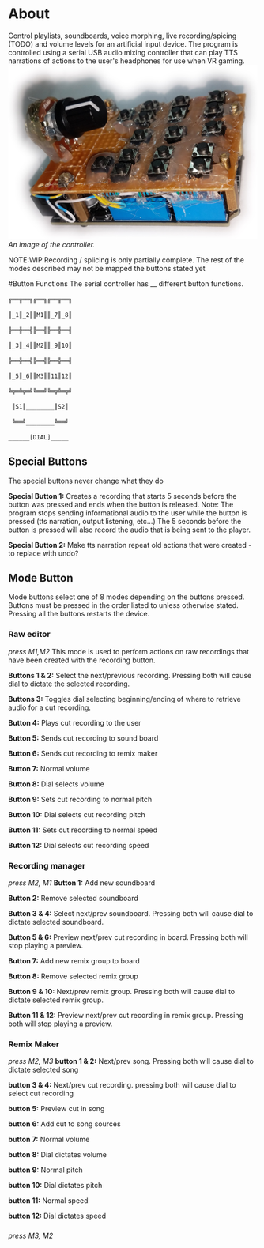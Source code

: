 # About
Control playlists, soundboards, voice morphing, live recording/spicing (TODO) and volume levels for an artificial input device. The program is controlled using a serial USB audio mixing controller that can play TTS narrations of actions to the user's headphones for use when VR gaming.
![alt text](https://github.com/TrevorBivi/MicTools/raw/master/images/audio_mixer.jpg)
*An image of the controller.*


NOTE:WIP Recording / splicing is only partially complete. The rest of the modes described may not be mapped the buttons stated yet

#Button Functions
The serial controller has __ different button functions.

`╔══╦══╗╔══╗╔══╦══╗`

`║_1║_2║║M1║║_7║_8║`

`╠══╬══╣╠══╣╠══╬══╣`

`║_3║_4║║M2║║_9║10║`

`╠══╬══╣╠══╣╠══╬══╣`

`║_5║_6║║M3║║11║12║`

`╚╦═╩╦═╝╚══╝╚═╦╩═╦╝`

` ║S1║________║S2║`

` ╚══╝________╚══╝`
 
`______[DIAL]_____`

## Special Buttons
The special buttons never change what they do

**Special Button 1:** Creates a recording that starts 5 seconds before the button was pressed and ends when the button is released. Note: The program stops sending informational audio to the user while the button is pressed (tts narration, output listening, etc...) The 5 seconds before the button is pressed will also record the audio that is being sent to the player.

**Special Button 2:** Make tts narration repeat old actions that were created - to replace with undo?

## Mode Button
Mode buttons select one of 8 modes depending on the buttons pressed. Buttons must be pressed in the order listed to unless otherwise stated. Pressing all the buttons restarts the device.

### Raw editor
_press M1,M2_
This mode is used to perform actions on raw recordings that have been created with the recording button.

**Buttons 1 & 2:** Select the next/previous recording. Pressing both will cause dial to dictate the selected recording.

**Buttons 3:** Toggles dial selecting beginning/ending of where to retrieve audio for a cut recording.

**Button 4:** Plays cut recording to the user

**Button 5:** Sends cut recording to sound board

**Button 6:** Sends cut recording to remix maker

**Button 7:** Normal volume

**Button 8:** Dial selects volume

**Button 9:** Sets cut recording to normal pitch

**Button 10:** Dial selects cut recording pitch

**Button 11:** Sets cut recording to normal speed

**Button 12:** Dial selects cut recording speed

### Recording manager
_press M2, M1_
**Button 1:** Add new soundboard

**Button 2:** Remove selected soundboard

**Button 3 & 4:** Select next/prev soundboard. Pressing both will cause dial to dictate selected soundboard.

**Button 5 & 6:** Preview next/prev cut recording in board. Pressing both will stop playing a preview.

**Button 7:** Add new remix group to board

**Button 8:** Remove selected remix group

**Button 9 & 10:** Next/prev remix group. Pressing both will cause dial to dictate selected remix group.

**Button 11 & 12:** Preview next/prev cut recording in remix group. Pressing both will stop playing a preview.

### Remix Maker
_press M2, M3_
**button 1 & 2:** Next/prev song. Pressing both will cause dial to dictate selected song

**button 3 & 4:** Next/prev cut recording. pressing both will cause dial to select cut recording

**button 5:** Preview cut in song

**button 6:** Add cut to song sources

**button 7:** Normal volume

**button 8:** Dial dictates volume

**button 9:** Normal pitch

**button 10:** Dial dictates pitch

**button 11:** Normal speed

**button 12:** Dial dictates speed

### 
_press M3, M2_